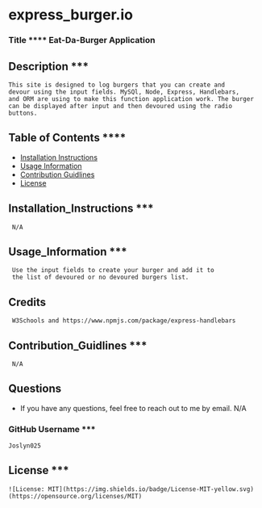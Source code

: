 # express_burger.io
### Title **** Eat-Da-Burger Application 
## Description ***
    This site is designed to log burgers that you can create and 
    devour using the input fields. MySQl, Node, Express, Handlebars,
    and ORM are using to make this function application work. The burger
    can be displayed after input and then devoured using the radio buttons.  
## Table of Contents ****
* [Installation Instructions](##Installation_Instructions)
* [Usage Information](##Usage_Information)
* [Contribution Guidlines](##Contribution_Guidlines)
* [License](##License) 
## Installation_Instructions ***
     N/A 
## Usage_Information ***
     Use the input fields to create your burger and add it to 
     the list of devoured or no devoured burgers list.
## Credits 
     W3Schools and https://www.npmjs.com/package/express-handlebars
## Contribution_Guidlines ***
     N/A
## Questions 
* If you have any questions, feel free to reach out to me by email.
    N/A
### GitHub Username ***
    Joslyn025 
## License ***
    ![License: MIT](https://img.shields.io/badge/License-MIT-yellow.svg)
    (https://opensource.org/licenses/MIT)
